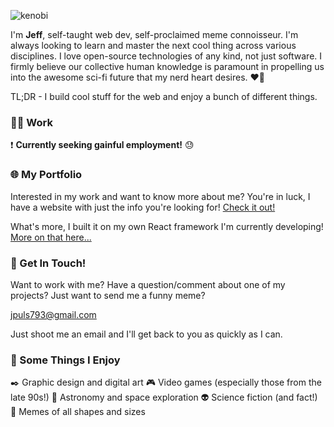 ![kenobi](https://nerdist.com/wp-content/uploads/2018/01/giphy-3.gif)

I'm **Jeff**, self-taught web dev, self-proclaimed meme connoisseur. I'm always looking to learn and master the next cool thing across various disciplines. I love open-source technologies of any kind, not just software. I firmly believe our collective human knowledge is paramount in propelling us into the awesome sci-fi future that my nerd heart desires. ❤️🤖

TL;DR - I build cool stuff for the web and enjoy a bunch of different things.

### :man_technologist: Work
❗ **Currently seeking gainful employment!** 😓

### 🌐 My Portfolio
Interested in my work and want to know more about me?
You're in luck, I have a website with just the info you're looking for!
[Check it out!](https://jpuls.dev)

What's more, I built it on my own React framework I'm currently developing!
[More on that here...](https://github.com/j-puls/thorium-ui)

### 📇 Get In Touch!
Want to work with me?
Have a question/comment about one of my projects?
Just want to send me a funny meme?

jpuls793@gmail.com

Just shoot me an email and I'll get back to you as quickly as I can.

### 💩 Some Things I Enjoy
✒️ Graphic design and digital art
🎮 Video games (especially those from the late 90s!)
🚀 Astronomy and space exploration
👽 Science fiction (and fact!)
🐸 Memes of all shapes and sizes
<!--
- 🔭 I’m currently working on ...
- 🌱 I’m currently learning ...
- 👯 I’m looking to collaborate on ...
- 🤔 I’m looking for help with ...
- 💬 Ask me about ...
- 📫 How to reach me: ...
- 😄 Pronouns: ...
- ⚡ Fun fact: ...
-->
